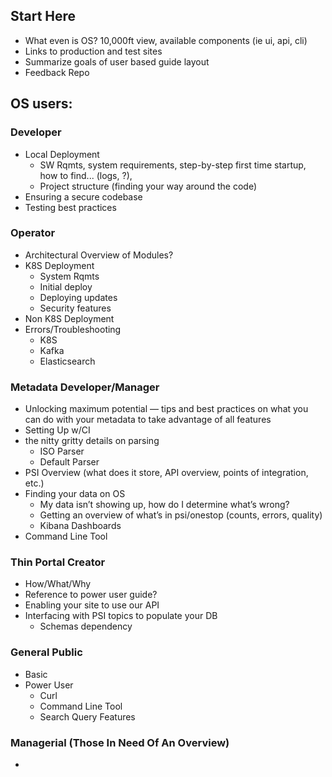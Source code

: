 ## Start Here
- What even is OS? 10,000ft view, available components (ie ui, api, cli)
- Links to production and test sites
- Summarize goals of user based guide layout 
- Feedback Repo

## OS users:

### Developer
- Local Deployment
  - SW Rqmts, system requirements, step-by-step first time startup, how to find... (logs, ?), 
  - Project structure (finding your way around the code)
- Ensuring a secure codebase
- Testing best practices

### Operator
- Architectural Overview of Modules?
- K8S Deployment
  - System Rqmts
  - Initial deploy
  - Deploying updates
  - Security features 
- Non K8S Deployment
- Errors/Troubleshooting 
  - K8S
  - Kafka
  - Elasticsearch
  
### Metadata Developer/Manager
- Unlocking maximum potential —  tips and best practices on what you can do with your metadata to take advantage of all features
- Setting Up w/CI
- the nitty gritty details on parsing
  - ISO Parser
  - Default Parser
- PSI Overview (what does it store, API overview, points of integration, etc.)
- Finding your data on OS
  - My data isn’t showing up, how do I determine what’s wrong? 
  - Getting an overview of what’s in psi/onestop (counts, errors, quality)
  - Kibana Dashboards
- Command Line Tool

### Thin Portal Creator
- How/What/Why
- Reference to power user guide?
- Enabling your site to use our API
- Interfacing with PSI topics to populate your DB
  - Schemas dependency
    
### General Public
- Basic
- Power User
  - Curl
  - Command Line Tool
  - Search Query Features
    
### Managerial (Those In Need Of An Overview)
- 
